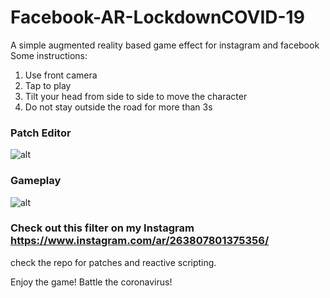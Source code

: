 # Facebook-AR-LockdownCOVID-19
A simple augmented reality based game effect for instagram and facebook
Some instructions:
1. Use front camera
2. Tap to play
3. Tilt your head from side to side to move the character
4. Do not stay outside the road for more than 3s


### Patch Editor
![alt](https://github.com/lopeselio/Facebook-AR-LockdownCOVID-19/blob/master/patcheditor.PNG)

### Gameplay
![alt](https://github.com/lopeselio/Facebook-AR-LockdownCOVID-19/blob/master/effect.PNG)

### Check out this filter on my Instagram https://www.instagram.com/ar/263807801375356/

check the repo for patches and reactive scripting.

Enjoy the game! Battle the coronavirus!
